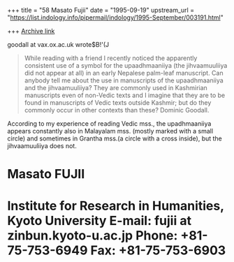 +++
title = "58 Masato Fujii"
date = "1995-09-19"
upstream_url = "https://list.indology.info/pipermail/indology/1995-September/003191.html"

+++
[Archive link](https://list.indology.info/pipermail/indology/1995-September/003191.html)

goodall at vax.ox.ac.uk wrote$B!'(J
>While reading with a friend I recently noticed the apparently consistent use 
of
>a symbol for the upaadhmaaniiya (the jihvaamuuliiya did not appear at all) 
>in an early Nepalese palm-leaf manuscript. 
>Can anybody tell me about the use in manuscripts of the upaadhmaaniiya and the
>jihvaamuuliiya?  They are commonly used in Kashmirian manuscripts even of
>non-Vedic texts and I imagine that they are to be found in manuscripts of 
Vedic
>texts outside Kashmir; but do they commonly occur in other contexts than 
these?
>Dominic Goodall.
> 
>
   According to my experience of reading Vedic mss., the upadhmaaniiya appears 
constantly also in Malayalam mss. (mostly marked with a small circle)  and 
sometimes in Grantha mss.(a circle with a cross inside), but the jihvaamuuliiya 
does not. 


Masato FUJII
======================================================
Institute for Research in Humanities, Kyoto University
E-mail: fujii at zinbun.kyoto-u.ac.jp
Phone: +81-75-753-6949
Fax: +81-75-753-6903 
======================================================






